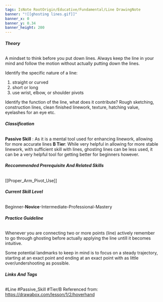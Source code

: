 ```yaml
---
tags: IsNote RootOrigin/Educative/Fundamental/Line DrawingNote
banner: "![[ghosting lines.gif]]"
banner_x: 0
banner_y: 0.34
banner_height: 200
---
```


###### **_Theory_**
A mindset to think before you put down lines. Always keep the line in your mind and follow the motion without actually putting down the lines. 

Identify the specific nature of a line:
1. straight or curved
2. short or long
3. use wrist, elbow, or shoulder pivots

Identify the function of the line, what does it contribute?
Rough sketching, construction lines, clean finished linework, texture, hatching value, eyelashes for an eye etc.

###### **_Classification_**
**Passive Skill** : As it is a mental tool used for enhancing linework, allowing for more accurate lines
**B Tier**: While very helpful in allowing for more stable linework, with sufficient skill with lines, ghosting lines can be less used, it can be a very helpful tool for getting better for beginners however. 

###### **_Reccommended Prerequisite And Related Skills_**
[[Proper_Arm_Pivot_Use]]

###### **_Current Skill Level_**
Beginner-**Novice**-Intermediate-Professional-Mastery

###### **_Practice Guideline_**
Whenever you are connecting two or more points (line) actively remember to go through ghosting before actually applying the line untill it becomes intuitive. 

Some potential landmarks to keep in mind is to focus on a steady trajectory, starting at an exact point and ending at an exact point with as little over/undershooting as possible.  

###### **_Links And Tags_**
#Line #Passive_Skill #Tier/B
Referenced from: https://drawabox.com/lesson/1/2/hoverhand
